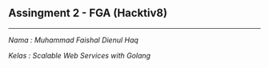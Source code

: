 ## Assingment 2 - FGA (Hacktiv8)
---------------------------------
*Nama  : Muhammad Faishal Dienul Haq*

*Kelas : Scalable Web Services with Golang*
